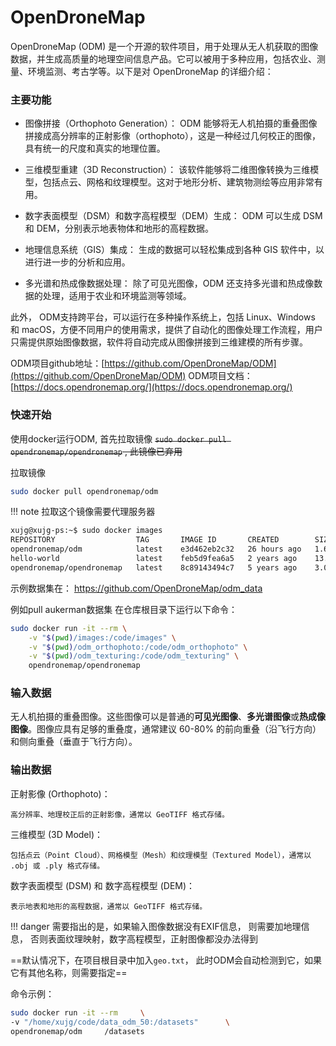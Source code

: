# OpenDroneMap

OpenDroneMap (ODM) 是一个开源的软件项目，用于处理从无人机获取的图像数据，并生成高质量的地理空间信息产品。它可以被用于多种应用，包括农业、测量、环境监测、考古学等。以下是对 OpenDroneMap 的详细介绍：
### 主要功能

* 图像拼接（Orthophoto Generation）：
        ODM 能够将无人机拍摄的重叠图像拼接成高分辨率的正射影像（orthophoto），这是一种经过几何校正的图像，具有统一的尺度和真实的地理位置。

* 三维模型重建（3D Reconstruction）：
        该软件能够将二维图像转换为三维模型，包括点云、网格和纹理模型。这对于地形分析、建筑物测绘等应用非常有用。

* 数字表面模型（DSM）和数字高程模型（DEM）生成：
        ODM 可以生成 DSM 和 DEM，分别表示地表物体和地形的高程数据。

* 地理信息系统（GIS）集成：
        生成的数据可以轻松集成到各种 GIS 软件中，以进行进一步的分析和应用。

* 多光谱和热成像数据处理：
        除了可见光图像，ODM 还支持多光谱和热成像数据的处理，适用于农业和环境监测等领域。

此外， ODM支持跨平台，可以运行在多种操作系统上，包括 Linux、Windows 和 macOS，方便不同用户的使用需求，提供了自动化的图像处理工作流程，用户只需提供原始图像数据，软件将自动完成从图像拼接到三维建模的所有步骤。

ODM项目github地址：[https://github.com/OpenDroneMap/ODM](https://github.com/OpenDroneMap/ODM)
ODM项目文档：[https://docs.opendronemap.org/](https://docs.opendronemap.org/)


### 快速开始

使用docker运行ODM, 首先拉取镜像
~~`sudo docker pull opendronemap/opendronemap` , 此镜像已弃用~~

拉取镜像
```bash
sudo docker pull opendronemap/odm
```
!!! note 拉取这个镜像需要代理服务器



```bash
xujg@xujg-ps:~$ sudo docker images
REPOSITORY                  TAG       IMAGE ID       CREATED        SIZE
opendronemap/odm            latest    e3d462eb2c32   26 hours ago   1.61GB
hello-world                 latest    feb5d9fea6a5   2 years ago    13.3kB
opendronemap/opendronemap   latest    8c89143494c7   5 years ago    3.04GB

```
示例数据集在： [ https://github.com/OpenDroneMap/odm_data ]( https://github.com/OpenDroneMap/odm_data )

例如pull aukerman数据集
在仓库根目录下运行以下命令：
```bash
sudo docker run -it --rm \
    -v "$(pwd)/images:/code/images" \
    -v "$(pwd)/odm_orthophoto:/code/odm_orthophoto" \
    -v "$(pwd)/odm_texturing:/code/odm_texturing" \
    opendronemap/opendronemap
```
### 输入数据
无人机拍摄的重叠图像。这些图像可以是普通的**可见光图像**、**多光谱图像**或**热成像图像**。图像应具有足够的重叠度，通常建议 60-80% 的前向重叠（沿飞行方向）和侧向重叠（垂直于飞行方向）。
### 输出数据
正射影像 (Orthophoto)：

    高分辨率、地理校正后的正射影像，通常以 GeoTIFF 格式存储。

三维模型 (3D Model)：

    包括点云（Point Cloud）、网格模型（Mesh）和纹理模型（Textured Model），通常以 .obj 或 .ply 格式存储。

数字表面模型 (DSM) 和 数字高程模型 (DEM)：

    表示地表和地形的高程数据，通常以 GeoTIFF 格式存储。

!!! danger 需要指出的是，如果输入图像数据没有EXIF信息， 则需要加地理信息， 否则表面纹理映射，数字高程模型，正射图像都没办法得到


==默认情况下，在项目根目录中加入`geo.txt`， 此时ODM会自动检测到它，如果它有其他名称，则需要指定==


命令示例：
```bash
sudo docker run -it --rm     \
-v "/home/xujg/code/data_odm_50:/datasets"      \
opendronemap/odm     /datasets

```

